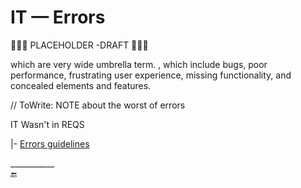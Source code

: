 # IT &mdash; Errors

🚧🚧🚧 PLACEHOLDER -DRAFT 🚧🚧🚧

 which are very wide umbrella term. , which include bugs, poor performance, frustrating user experience, missing functionality, and concealed elements and features.

// ToWrite: NOTE about the worst of errors

IT Wasn't in REQS

|- [Errors guidelines](https://github.com/Kyriosity/use-dev/blob/main/README%2B/frames/README%2B/commu/errors.md)

\___________\
🔚
